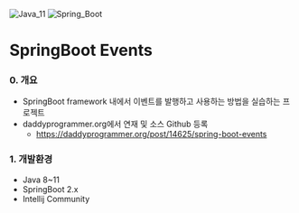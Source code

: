 ![Java_11](https://img.shields.io/badge/java-v11-red?logo=java)
![Spring_Boot](https://img.shields.io/badge/Spring_Boot-v2.4.3-green.svg?logo=spring)
# SpringBoot Events

### 0. 개요
- SpringBoot framework 내에서 이벤트를 발행하고 사용하는 방법을 실습하는 프로젝트
- daddyprogrammer.org에서 연재 및 소스 Github 등록
    - https://daddyprogrammer.org/post/14625/spring-boot-events

### 1. 개발환경
- Java 8~11
- SpringBoot 2.x
- Intellij Community